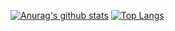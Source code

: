 [![Anurag's github stats](https://github-readme-stats.vercel.app/api?username=MaoMeiQiHW&count_private=true&show_icons=true&theme=tokyonight)](https://github.com/anuraghazra/github-readme-stats)
[![Top Langs](https://github-readme-stats.vercel.app/api/top-langs/?username=MaoMeiQiHW&layout=compact)](https://github.com/anuraghazra/github-readme-stats)
